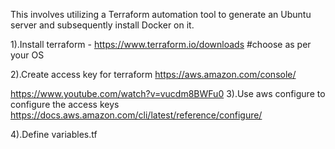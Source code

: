 This involves utilizing a Terraform automation tool to generate an Ubuntu server and subsequently install Docker on it.

1).Install terraform - https://www.terraform.io/downloads #choose as per your OS 

2).Create access key for terraform https://aws.amazon.com/console/

https://www.youtube.com/watch?v=vucdm8BWFu0
3).Use aws configure to configure the access keys
https://docs.aws.amazon.com/cli/latest/reference/configure/

4).Define variables.tf 
